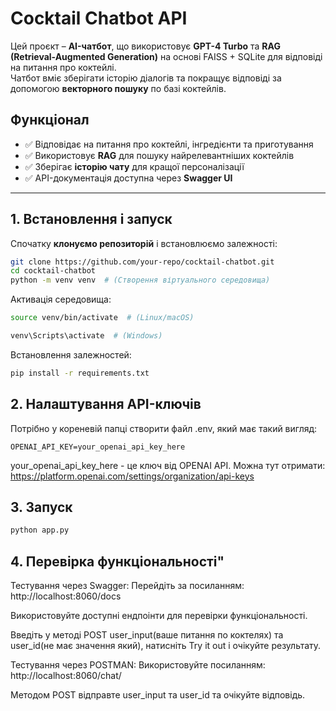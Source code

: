 ﻿# Cocktail Chatbot API

Цей проєкт – **AI-чатбот**, що використовує **GPT-4 Turbo** та **RAG (Retrieval-Augmented Generation)** на основі FAISS + SQLite для відповіді на питання про коктейлі.  
Чатбот вміє зберігати історію діалогів та покращує відповіді за допомогою **векторного пошуку** по базі коктейлів.  

## **Функціонал**
- ✅ Відповідає на питання про коктейлі, інгредієнти та приготування
- ✅ Використовує **RAG** для пошуку найрелевантніших коктейлів
- ✅ Зберігає **історію чату** для кращої персоналізації
- ✅ API-документація доступна через **Swagger UI**
  
---

## **1. Встановлення і запуск**
Спочатку **клонуємо репозиторій** і встановлюємо залежності:

```bash
git clone https://github.com/your-repo/cocktail-chatbot.git
cd cocktail-chatbot
python -m venv venv  # (Створення віртуального середовища)
```

Активація середовища:
```bash
source venv/bin/activate  # (Linux/macOS) 
```
```bash
venv\Scripts\activate  # (Windows)
```
Встановлення залежностей:
```bash
pip install -r requirements.txt
```

## **2. Налаштування API-ключів**
Потрібно у кореневій папці створити файл .env, який має такий вигляд:
```
OPENAI_API_KEY=your_openai_api_key_here
```
your_openai_api_key_here - це ключ від OPENAI API. Можна тут отримати:
https://platform.openai.com/settings/organization/api-keys

## **3. Запуск**

```bash
python app.py
```

## **4. Перевірка функціональності**"
Тестування через Swagger:
Перейдіть за посиланням: http://localhost:8060/docs

Використовуйте доступні ендпоінти для перевірки функціональності.

Введіть у методі POST user_input(ваше питання по коктелях) та user_id(не має значення який), натисніть Try it out і очікуйте результату.

Тестування через POSTMAN:
Використовуйте посиланням: http://localhost:8060/chat/

Методом POST відправте user_input та user_id та очікуйте відповідь.
